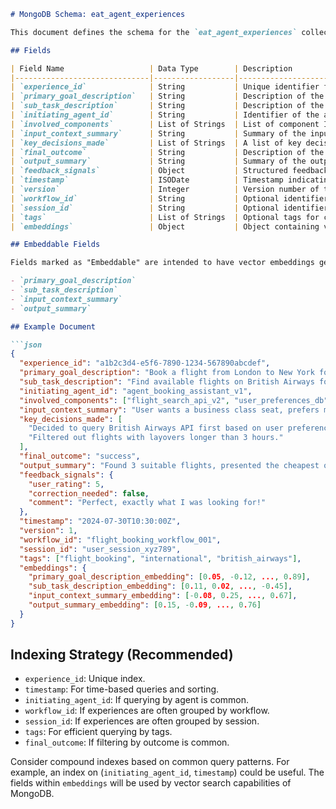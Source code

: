 ```markdown
# MongoDB Schema: eat_agent_experiences

This document defines the schema for the `eat_agent_experiences` collection in MongoDB. This collection stores records of agent experiences, capturing details about tasks, decisions, outcomes, and feedback.

## Fields

| Field Name                   | Data Type        | Description                                                                                                | Notes                                                     |
|------------------------------|------------------|------------------------------------------------------------------------------------------------------------|-----------------------------------------------------------|
| `experience_id`              | String           | Unique identifier for the experience (e.g., UUID).                                                         | **Required**, Primary Key                                 |
| `primary_goal_description`   | String           | Description of the overall goal the agent was trying to achieve.                                           | **Required**, Embeddable                                  |
| `sub_task_description`       | String           | Description of the specific sub-task within the primary goal.                                              | **Required**, Embeddable                                  |
| `initiating_agent_id`        | String           | Identifier of the agent that initiated this task or workflow.                                              | **Required**                                              |
| `involved_components`        | List of Strings  | List of component IDs or names that were involved in this experience.                                      |                                                           |
| `input_context_summary`      | String           | Summary of the input context provided to the agent for the task.                                           | Embeddable                                                |
| `key_decisions_made`         | List of Strings  | A list of key decisions made by the agent during the task. Alternatively, can be a structured object.        |                                                           |
| `final_outcome`              | String           | Description of the final outcome of the task (e.g., 'success', 'failure', 'partial_success', 'abandoned'). | **Required**                                              |
| `output_summary`             | String           | Summary of the output generated by the agent.                                                              | Embeddable                                                |
| `feedback_signals`           | Object           | Structured feedback received for this experience.                                                          | Example: `{"user_rating": 5, "correction_needed": false, "error_type": "API_error"}` |
| `timestamp`                  | ISODate          | Timestamp indicating when the experience was recorded.                                                     | **Required**, Indexed                                     |
| `version`                    | Integer          | Version number of this schema.                                                                             | **Required**                                              |
| `workflow_id`                | String           | Optional identifier if this experience is part of a larger, defined workflow.                              | Indexed if frequently queried                               |
| `session_id`                 | String           | Optional identifier to group experiences from the same user session or interaction.                        | Indexed if frequently queried                               |
| `tags`                       | List of Strings  | Optional tags for categorizing or adding keywords to the experience.                                       | Indexed if frequently queried                               |
| `embeddings`                 | Object           | Object containing vector embeddings for fields marked as "Embeddable".                                   | Generated by `MongoExperienceStoreTool`. Example: `{"primary_goal_description_embedding": [0.1, ...], "sub_task_description_embedding": [0.2, ...]}` |

## Embeddable Fields

Fields marked as "Embeddable" are intended to have vector embeddings generated for them. These embeddings will be stored in the `embeddings` field. This allows for semantic search and similarity analysis on these textual descriptions.

- `primary_goal_description`
- `sub_task_description`
- `input_context_summary`
- `output_summary`

## Example Document

```json
{
  "experience_id": "a1b2c3d4-e5f6-7890-1234-567890abcdef",
  "primary_goal_description": "Book a flight from London to New York for next week.",
  "sub_task_description": "Find available flights on British Airways for the specified route and dates.",
  "initiating_agent_id": "agent_booking_assistant_v1",
  "involved_components": ["flight_search_api_v2", "user_preferences_db"],
  "input_context_summary": "User wants a business class seat, prefers morning departures.",
  "key_decisions_made": [
    "Decided to query British Airways API first based on user preference.",
    "Filtered out flights with layovers longer than 3 hours."
  ],
  "final_outcome": "success",
  "output_summary": "Found 3 suitable flights, presented the cheapest option to the user.",
  "feedback_signals": {
    "user_rating": 5,
    "correction_needed": false,
    "comment": "Perfect, exactly what I was looking for!"
  },
  "timestamp": "2024-07-30T10:30:00Z",
  "version": 1,
  "workflow_id": "flight_booking_workflow_001",
  "session_id": "user_session_xyz789",
  "tags": ["flight_booking", "international", "british_airways"],
  "embeddings": {
    "primary_goal_description_embedding": [0.05, -0.12, ..., 0.89],
    "sub_task_description_embedding": [0.11, 0.02, ..., -0.45],
    "input_context_summary_embedding": [-0.08, 0.25, ..., 0.67],
    "output_summary_embedding": [0.15, -0.09, ..., 0.76]
  }
}
```

## Indexing Strategy (Recommended)

- `experience_id`: Unique index.
- `timestamp`: For time-based queries and sorting.
- `initiating_agent_id`: If querying by agent is common.
- `workflow_id`: If experiences are often grouped by workflow.
- `session_id`: If experiences are often grouped by session.
- `tags`: For efficient querying by tags.
- `final_outcome`: If filtering by outcome is common.

Consider compound indexes based on common query patterns. For example, an index on (`initiating_agent_id`, `timestamp`) could be useful.
The fields within `embeddings` will be used by vector search capabilities of MongoDB.
```
